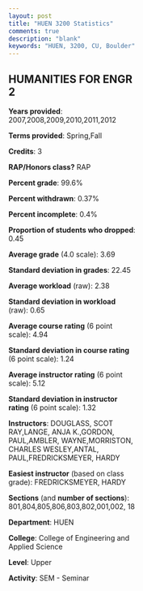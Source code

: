 ```yaml
---
layout: post
title: "HUEN 3200 Statistics"
comments: true
description: "blank"
keywords: "HUEN, 3200, CU, Boulder"
--- 
```

<head>
<script src="https://ajax.googleapis.com/ajax/libs/jquery/2.1.3/jquery.min.js"></script>
<script src="https://dl.dropboxusercontent.com/s/pc42nxpaw1ea4o9/highcharts.js?dl=0"></script>
<!-- <script src="../assets/js/highcharts.js"></script> -->
<style type="text/css">@font-face {
	font-family: "Bebas Neue";
	src: url(https://www.filehosting.org/file/details/544349/BebasNeue%20Regular.otf) format("opentype");
	}
	h1.Bebas { 
		font-family: "Bebas Neue", Verdana, Tahoma;
	}
</style>
</head>
<body>
	<div id="container" style="float: right; width: 45%; height: 88%; margin-left: 2.5%; margin-right: 2.5%;"></div>
	<script language="JavaScript">
		$(document).ready(function() {
		var chart = {type: 'column'};
		var title = {text: 'Grade Distribution'};
		var xAxis = {categories: ['A','B','C','D','F'],crosshair: true};
		var yAxis = {min: 0,title: {text: 'Percentage'}};
		var tooltip = {headerFormat: '<center><b><span style="font-size:20px">{point.key}</span></b></center>',
		               pointFormat: '<td style="padding:0"><b>{point.y:.1f}%</b></td>',
		               footerFormat: '</table>',shared: true,useHTML: true};
		var plotOptions = {column: {pointPadding: 0.0,borderWidth: 0}};  
		var credits = {enabled: false};var series= [{name: 'Percent',data: [75.34,21.46,1.83,0.46,0.91,]}];
		var json = {};
		json.chart = chart;
		json.title = title;
		json.tooltip = tooltip;
		json.xAxis = xAxis;
		json.yAxis = yAxis;  
		json.series = series;
		json.plotOptions = plotOptions;  
		json.credits = credits;
		$('#container').highcharts(json);
	});
	</script>
</body>
			   
## HUMANITIES FOR ENGR 2

**Years provided**: 2007,2008,2009,2010,2011,2012

**Terms provided**: Spring,Fall

**Credits**: 3

**RAP/Honors class?** RAP

**Percent grade**: 99.6%

**Percent withdrawn**: 0.37%

**Percent incomplete**: 0.4%

**Proportion of students who dropped**: 0.45

**Average grade** (4.0 scale): 3.69

**Standard deviation in grades**: 22.45

**Average workload** (raw): 2.38

**Standard deviation in workload** (raw): 0.65

**Average course rating** (6 point scale): 4.94

**Standard deviation in course rating** (6 point scale): 1.24

**Average instructor rating** (6 point scale): 5.12

**Standard deviation in instructor rating** (6 point scale): 1.32

**Instructors**: DOUGLASS, SCOT RAY,LANGE, ANJA K.,GORDON, PAUL,AMBLER, WAYNE,MORRISTON, CHARLES WESLEY,ANTAL, PAUL,FREDRICKSMEYER, HARDY

**Easiest instructor** (based on class grade): FREDRICKSMEYER, HARDY

**Sections** (and **number of sections**): 801,804,805,806,803,802,001,002, 18

**Department**: HUEN

**College**: College of Engineering and Applied Science

**Level**: Upper

**Activity**: SEM - Seminar